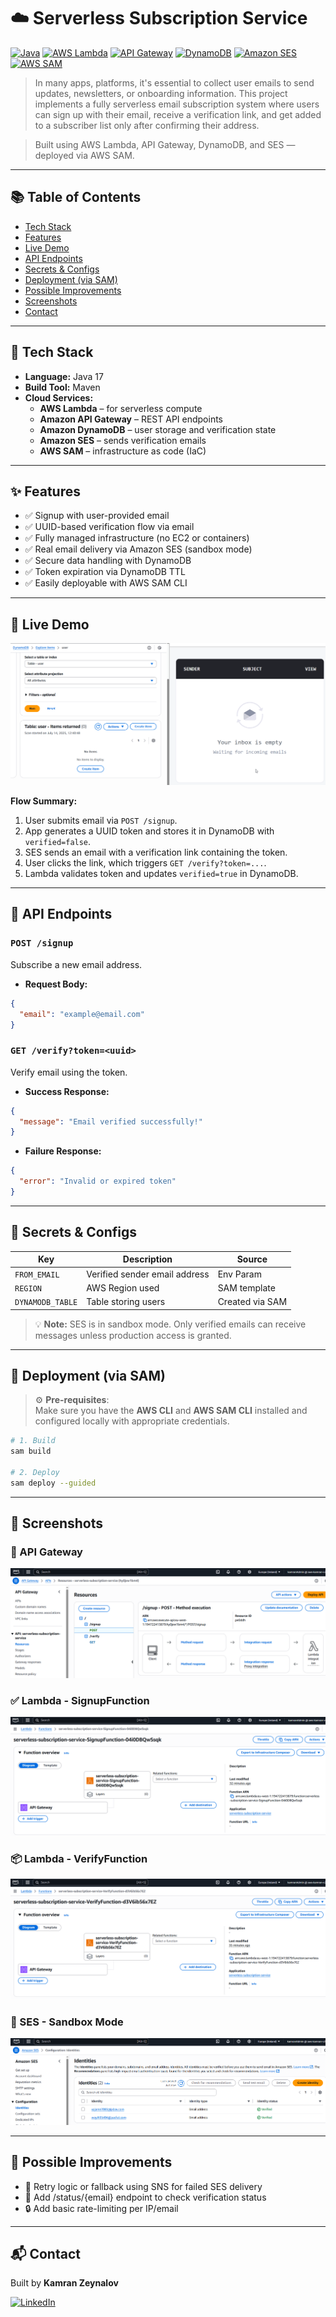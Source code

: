 # ☁️ Serverless Subscription Service

[![Java](https://img.shields.io/badge/Java-17-blue.svg)](https://www.oracle.com/java/)
[![AWS Lambda](https://img.shields.io/badge/AWS%20Lambda-Serverless-yellow?logo=aws-lambda)](https://aws.amazon.com/lambda/)
[![API Gateway](https://img.shields.io/badge/API%20Gateway-REST-orange?logo=amazon-aws)](https://aws.amazon.com/api-gateway/)
[![DynamoDB](https://img.shields.io/badge/DynamoDB-NoSQL-blue?logo=amazon-dynamodb)](https://aws.amazon.com/dynamodb/)
[![Amazon SES](https://img.shields.io/badge/Amazon%20SES-Email-lightgrey?logo=amazon-aws)](https://aws.amazon.com/ses/)
[![AWS SAM](https://img.shields.io/badge/SAM-IaC-FF9900?logo=aws)](https://aws.amazon.com/serverless/sam/)


> In many apps, platforms, it's essential to collect user emails to send updates, newsletters, or onboarding information.
This project implements a fully serverless email subscription system where users can sign up with their email, receive a verification link, and get added to a subscriber list only after confirming their address.

> Built using AWS Lambda, API Gateway, DynamoDB, and SES — deployed via AWS SAM.

---

## 📚 Table of Contents

- [Tech Stack](#-tech-stack)
- [Features](#-features)
- [Live Demo](#-live-demo)
- [API Endpoints](#-api-endpoints)
- [Secrets & Configs](#-secrets--configs)
- [Deployment (via SAM)](#-deployment-via-sam)
- [Possible Improvements](#-possible-improvements)
- [Screenshots](#-screenshots)
- [Contact](#-contact)

---

## 📌 Tech Stack

- **Language:** Java 17
- **Build Tool:** Maven
- **Cloud Services:**
    - **AWS Lambda** – for serverless compute
    - **Amazon API Gateway** – REST API endpoints
    - **Amazon DynamoDB** – user storage and verification state
    - **Amazon SES** – sends verification emails
    - **AWS SAM** – infrastructure as code (IaC)

---

## ✨ Features

- ✅ Signup with user-provided email
- ✅ UUID-based verification flow via email
- ✅ Fully managed infrastructure (no EC2 or containers)
- ✅ Real email delivery via Amazon SES (sandbox mode)
- ✅ Secure data handling with DynamoDB
- ✅ Token expiration via DynamoDB TTL
- ✅ Easily deployable with AWS SAM CLI

---

## 🧭 Live Demo

![Live Demo](assets/live-demo.gif)

**Flow Summary:**
1. User submits email via `POST /signup`.
2. App generates a UUID token and stores it in DynamoDB with `verified=false`.
3. SES sends an email with a verification link containing the token.
4. User clicks the link, which triggers `GET /verify?token=...`.
5. Lambda validates token and updates `verified=true` in DynamoDB.

---

## 🔌 API Endpoints

### `POST /signup`
Subscribe a new email address.

- **Request Body:**
```json
{
  "email": "example@email.com"
}
```

### `GET /verify?token=<uuid>`
Verify email using the token.

- **Success Response:**
```json
{
  "message": "Email verified successfully!"
}
```

- **Failure Response:**
```json
{
  "error": "Invalid or expired token"
}
```

---

## 🔐 Secrets & Configs

| Key              | Description                   | Source             |
|------------------|-------------------------------|--------------------|
| `FROM_EMAIL`     | Verified sender email address |Env Param |
| `REGION`         | AWS Region used               | SAM template       |
| `DYNAMODB_TABLE` | Table storing users           | Created via SAM    |

> 💡 **Note:** SES is in sandbox mode. Only verified emails can receive messages unless production access is granted.

---

## 🚀 Deployment (via SAM)

> ⚙️ **Pre-requisites**:  
> Make sure you have the **AWS CLI** and **AWS SAM CLI** installed and configured locally with appropriate credentials.

```bash
# 1. Build
sam build

# 2. Deploy
sam deploy --guided

```
---

## 📖 Screenshots

### 🚀 API Gateway
![API Gateway](assets/api-gateway.PNG)

### ✅ Lambda - SignupFunction
![Lambda SignupFunction](assets/lambda-signup.PNG)

### 📦 Lambda - VerifyFunction
![Lambda - VerifyFunction](assets/lambda-verify.PNG)

### 🔔 SES - Sandbox Mode
![SES - Sandbox Mode](assets/ses.PNG)




---

## 🧭 Possible Improvements

- 🔁 Retry logic or fallback using SNS for failed SES delivery
- 📝 Add /status/{email} endpoint to check verification status
- 🔒 Add basic rate-limiting per IP/email

---

## 📬 Contact

Built by **Kamran Zeynalov**

[![LinkedIn](https://img.shields.io/badge/LinkedIn-blue?logo=linkedin&style=flat-square)](https://www.linkedin.com/in/zeynalov-kamran/)

